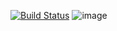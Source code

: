 [![Build Status](https://travis-ci.com/hi123hi789/hi123hi789.svg?branch=main)](https://travis-ci.com/hi123hi789/hi123hi789)
![image](https://user-images.githubusercontent.com/48506644/112596321-9e529800-8e46-11eb-81c2-6bad650d841b.png)

